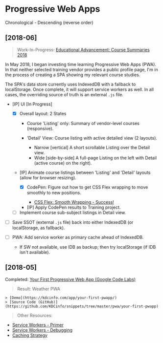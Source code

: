 # Progressive Web Apps

Chronological - Descending (reverse order)

## [2018-06]

> Work-In-Progress: [Educational Advancement: Course Summaries 2018](https://kdcinfo.com/app/training/)

In May 2018, I began investing time learning Progressive Web Apps (PWA). In that neither selected training vendor provides a public profile page, I'm in the process of creating a SPA showing my relevant course studies. 

The SPA's data store currently uses IndexedDB with a fallback to localStorage. Once complete, it will support service workers as well. In all cases, the overriding source of truth is an external `.js` file.

- [IP] UI [In Progress]

  - [x] Overall layout: 2 States

    - Course 'Listing' only: Summary of vendor-level courses (responsive).
    - 'Detail' View: Course listing with active detailed view (2 layouts).

      - Narrow [vertical] A short scrollable Listing over the Detail view.
      - Wide [side-by-side] A full-page Listing on the left with Detail (active course) on the right).

  - [IP] Animate course listings between 'Listing' and 'Detail' layouts (allow for browser resizing).

    - [x] CodePen: Figure out how to get CSS Flex wrapping to move smoothly to new positions.
    
      - [CSS Flex: Smooth Wrapping - Success!](https://codepen.io/KeithDC/pen/XYMgQj)
      
    - [IP] Apply CodePen results to Training project.

  - [ ] Implement course sub-subject listings in Detail view.

- [ ] Save SSOT (external `.js` file) back into either IndexedDB (or localStorage, as fallback).

- [ ] PWA: Add service worker as primary cache ahead of IndexedDB.

  - If SW not available, use IDB as backup; then try localStorage (if IDB isn't available).

## [2018-05]

Completed: [Your First Progressive Web App (Google Code Labs)](https://developers.google.com/web/fundamentals/codelabs/your-first-pwapp/)

> Result: Weather PWA

    > [Demo](https://kdcinfo.com/app/your-first-pwapp/)
    > [Source Code (GitHub)](https://github.com/KDCinfo/snippets/tree/master/pwa/your-first-pwapp)

> Other Resources:

  - [Service Workers - Primer](https://developers.google.com/web/fundamentals/primers/service-workers/)
  - [Service Workers - Debugging](https://codelabs.developers.google.com/codelabs/debugging-service-workers/#0)
  - [Caching Strategy](https://jakearchibald.com/2014/offline-cookbook/)
